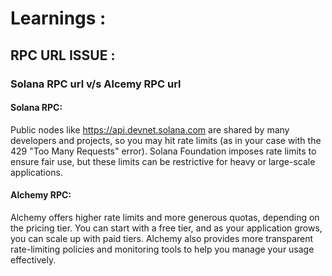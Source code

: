 # Learnings : 

## RPC URL ISSUE : 

### Solana RPC url v/s Alcemy RPC url 

#### Solana RPC:

Public nodes like https://api.devnet.solana.com are shared by many developers and projects, so you may hit rate limits (as in your case with the 429 "Too Many Requests" error).
Solana Foundation imposes rate limits to ensure fair use, but these limits can be restrictive for heavy or large-scale applications.

#### Alchemy RPC:

Alchemy offers higher rate limits and more generous quotas, depending on the pricing tier. You can start with a free tier, and as your application grows, you can scale up with paid tiers.
Alchemy also provides more transparent rate-limiting policies and monitoring tools to help you manage your usage effectively.